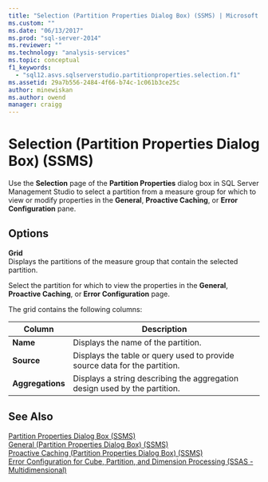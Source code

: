 ```yaml
---
title: "Selection (Partition Properties Dialog Box) (SSMS) | Microsoft Docs"
ms.custom: ""
ms.date: "06/13/2017"
ms.prod: "sql-server-2014"
ms.reviewer: ""
ms.technology: "analysis-services"
ms.topic: conceptual
f1_keywords: 
  - "sql12.asvs.sqlserverstudio.partitionproperties.selection.f1"
ms.assetid: 29a7b556-2484-4f66-b74c-1c061b3ce25c
author: minewiskan
ms.author: owend
manager: craigg
---
```

# Selection (Partition Properties Dialog Box) (SSMS)
  Use the **Selection** page of the **Partition Properties** dialog box in SQL Server Management Studio to select a partition from a measure group for which to view or modify properties in the **General**, **Proactive Caching**, or **Error Configuration** pane.  
  
## Options  
 **Grid**  
 Displays the partitions of the measure group that contain the selected partition.  
  
 Select the partition for which to view the properties in the **General**, **Proactive Caching**, or **Error Configuration** page.  
  
 The grid contains the following columns:  
  
|Column|Description|  
|------------|-----------------|  
|**Name**|Displays the name of the partition.|  
|**Source**|Displays the table or query used to provide source data for the partition.|  
|**Aggregations**|Displays a string describing the aggregation design used by the partition.|  
  
## See Also  
 [Partition Properties Dialog Box &#40;SSMS&#41;](partition-properties-dialog-box-ssms.md)   
 [General &#40;Partition Properties Dialog Box&#41; &#40;SSMS&#41;](general-partition-properties-dialog-box-ssms.md)   
 [Proactive Caching &#40;Partition Properties Dialog Box&#41; &#40;SSMS&#41;](proactive-caching-partition-properties-dialog-box-ssms.md)   
 [Error Configuration for Cube, Partition, and Dimension Processing &#40;SSAS - Multidimensional&#41;](multidimensional-models/error-configuration-for-cube-partition-and-dimension-processing.md)  
  
  
